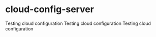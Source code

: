 # cloud-config-server
Testing cloud configuration
Testing cloud configuration
Testing cloud configuration
